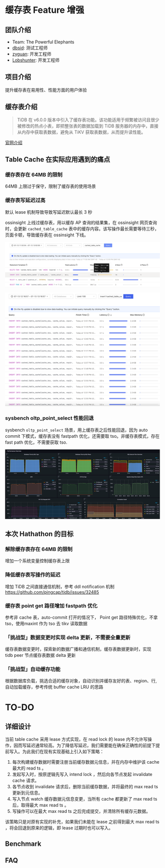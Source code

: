 # 缓存表 Feature 增强

## 团队介绍
- Team: The Powerful Elephants
- [dbsid](https://github.com/dbsid): 测试工程师
- [zyguan](https://github.com/zyguan): 开发工程师
- [Lobshunter](https://github.com/Lobshunter): 开发工程师

## 项目介绍
提升缓存表在易用性、性能方面的用户体验

## 缓存表介绍
> TiDB 在 v6.0.0 版本中引入了缓存表功能。该功能适用于频繁被访问且很少被修改的热点小表，即把整张表的数据加载到 TiDB 服务器的内存中，直接从内存中获取表数据，避免从 TiKV 获取表数据，从而提升读性能。

[官网介绍](https://docs.pingcap.com/zh/tidb/dev/cached-tables)

## Table Cache 在实际应用遇到的痛点

### 缓存表存在 64MB 的限制
64MB 上限过于保守，限制了缓存表的使用场景

### 缓存表写延迟过高
默认 lease 机制导致导致写延迟默认最长 3 秒

ossinsight 上线过缓存表，用以缓存 AP 查询的结果集，在 ossinsight 网页查询时，会更新 `cached_table_cache` 表中的缓存内容。该写操作最长需要等待三秒，页面卡顿，导致缓存表在 ossinsight 下线。

![ossinsigt 应用例子](/images/write_latency.png)

![ossinsigt 慢 SQL 例子](/images/write_latency_slow_query.png)

### sysbench oltp_point_select 性能回退
sysbench `oltp_point_select` 场景，用上缓存表之后性能回退，因为 auto commit 下模式，缓存表没有 fastpath 优化，还需要取 tso。非缓存表模式，存在 fast path 优化，不需要获取 tso.

![](/images/point-get-fast-path.png)


## 本次 Hathathon 的目标

### 解除缓存表存在 64MB 的限制
增加一个系统变量控制缓存表上限

### 降低缓存表写操作的延迟
增加 TiDB 之间直接通信机制，参考 ddl notification 机制 https://github.com/pingcap/tidb/issues/32485

### 缓存表 point get 路径增加 fastpath 优化
参考非 cache 表，auto-commit 打开的情况下， Point get 路径特殊优化，不拿 tso，使用maxint 作为 tso 去 tikv 读取数据

### 「挑战型」数据变更时实现 delta 更新，不需要全量更新
缓存表数据变更时，探索新的数据广播和通信机制，缓存表数据更新时，实现 tidb peer 节点缓存表数据 delta 更新

### 「挑战型」自动缓存功能

根据数据库负载，挑选合适的缓存对象，自动识别并缓存友好的表、region、行, 自动加载缓存，参考传统 buffer cache LRU 的思路

# TO-DO

## 详细设计

当前 table cache 采用 lease 方式实现，在 read lock 的 lease 内不允许写操作，因而写延迟通常较高。为了降低写延迟，我们需要能在确保正确性的前提下提前写入。为此我们在现有实现基础上引入如下策略：
1. 每次构建缓存数据时需要注册当前缓存数据元信息，并在内存中维护该 cache 最大的 read ts 。
2. 发起写入时，按原逻辑先写入 intend lock ，然后向各节点发起 invalidate cache 请求。
3. 各节点收到 invalidate 请求后，删除当前缓存数据，并将最终的 max read ts 更新到元信息。
4. 写入节点 watch 缓存数据元信息变更，当所有 cache 都更新了 max read ts 后，取得最大 max read ts 。
5. 写操作可以在最大 max read ts 之后完成提交，并清除所有缓存元数据。

该策略只是对原有实现的补充，如果我们未能在 lease 之前得到最大 max read ts ，将会回退到原来的逻辑，即 lease 过期时也可以写入。

## Benchmark
## FAQ
